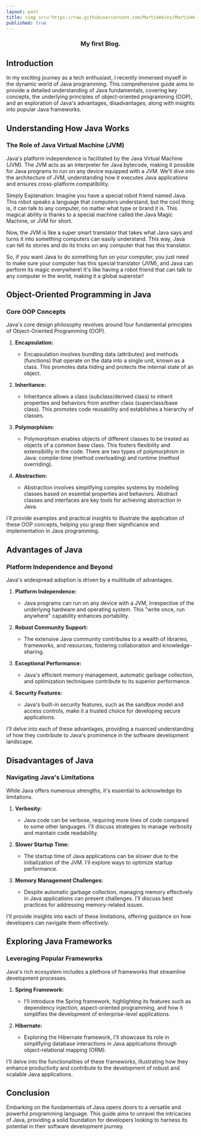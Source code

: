 ```yaml
---
layout: post
title: <img src="https://raw.githubusercontent.com/MartinHeinz/MartinHeinz/master/wave.gif" width="30px"> Start Exploring Java Fundamentals A Comprehensive Guide 📖!
published: true
---
```

<h3 align="center">My first Blog.</h3>


## Introduction

In my exciting journey as a tech enthusiast, I recently immersed myself in the dynamic world of Java programming. This comprehensive guide aims to provide a detailed understanding of Java fundamentals, covering key concepts, the underlying principles of object-oriented programming (OOP), and an exploration of Java's advantages, disadvantages, along with insights into popular Java frameworks.

## Understanding How Java Works

### The Role of Java Virtual Machine (JVM)

Java's platform independence is facilitated by the Java Virtual Machine (JVM). The JVM acts as an interpreter for Java bytecode, making it possible for Java programs to run on any device equipped with a JVM. We'll dive into the architecture of JVM, understanding how it executes Java applications and ensures cross-platform compatibility.

Simply Explanation: Imagine you have a special robot friend named Java. This robot speaks a language that computers understand, but the cool thing is, it can talk to any computer, no matter what type or brand it is. This magical ability is thanks to a special machine called the Java Magic Machine, or JVM for short.

Now, the JVM is like a super smart translator that takes what Java says and turns it into something computers can easily understand. This way, Java can tell its stories and do its tricks on any computer that has this translator.

So, if you want Java to do something fun on your computer, you just need to make sure your computer has this special translator (JVM), and Java can perform its magic everywhere! It's like having a robot friend that can talk to any computer in the world, making it a global superstar!

## Object-Oriented Programming in Java

### Core OOP Concepts

Java's core design philosophy revolves around four fundamental principles of Object-Oriented Programming (OOP).

1. **Encapsulation:**
   - Encapsulation involves bundling data (attributes) and methods (functions) that operate on the data into a single unit, known as a class. This promotes data hiding and protects the internal state of an object.

2. **Inheritance:**
   - Inheritance allows a class (subclass/derived class) to inherit properties and behaviors from another class (superclass/base class). This promotes code reusability and establishes a hierarchy of classes.

3. **Polymorphism:**
   - Polymorphism enables objects of different classes to be treated as objects of a common base class. This fosters flexibility and extensibility in the code. There are two types of polymorphism in Java: compile-time (method overloading) and runtime (method overriding).

4. **Abstraction:**
   - Abstraction involves simplifying complex systems by modeling classes based on essential properties and behaviors. Abstract classes and interfaces are key tools for achieving abstraction in Java.

I'll provide examples and practical insights to illustrate the application of these OOP concepts, helping you grasp their significance and implementation in Java programming.

## Advantages of Java

### Platform Independence and Beyond

Java's widespread adoption is driven by a multitude of advantages.

1. **Platform Independence:**
   - Java programs can run on any device with a JVM, irrespective of the underlying hardware and operating system. This "write once, run anywhere" capability enhances portability.

2. **Robust Community Support:**
   - The extensive Java community contributes to a wealth of libraries, frameworks, and resources, fostering collaboration and knowledge-sharing.

3. **Exceptional Performance:**
   - Java's efficient memory management, automatic garbage collection, and optimization techniques contribute to its superior performance.

4. **Security Features:**
   - Java's built-in security features, such as the sandbox model and access controls, make it a trusted choice for developing secure applications.

I'll delve into each of these advantages, providing a nuanced understanding of how they contribute to Java's prominence in the software development landscape.

## Disadvantages of Java

### Navigating Java's Limitations

While Java offers numerous strengths, it's essential to acknowledge its limitations.

1. **Verbosity:**
   - Java code can be verbose, requiring more lines of code compared to some other languages. I'll discuss strategies to manage verbosity and maintain code readability.

2. **Slower Startup Time:**
   - The startup time of Java applications can be slower due to the initialization of the JVM. I'll explore ways to optimize startup performance.

3. **Memory Management Challenges:**
   - Despite automatic garbage collection, managing memory effectively in Java applications can present challenges. I'll discuss best practices for addressing memory-related issues.

I'll provide insights into each of these limitations, offering guidance on how developers can navigate them effectively.

## Exploring Java Frameworks

### Leveraging Popular Frameworks

Java's rich ecosystem includes a plethora of frameworks that streamline development processes.

1. **Spring Framework:**
   - I'll introduce the Spring framework, highlighting its features such as dependency injection, aspect-oriented programming, and how it simplifies the development of enterprise-level applications.

2. **Hibernate:**
   - Exploring the Hibernate framework, I'll showcase its role in simplifying database interactions in Java applications through object-relational mapping (ORM).

I'll delve into the functionalities of these frameworks, illustrating how they enhance productivity and contribute to the development of robust and scalable Java applications.

## Conclusion

Embarking on the fundamentals of Java opens doors to a versatile and powerful programming language. This guide aims to unravel the intricacies of Java, providing a solid foundation for developers looking to harness its potential in their software development journey.
